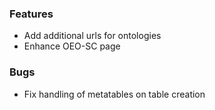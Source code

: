 <!--
SPDX-FileCopyrightText: 2025 Christian Winger <c@wingechr.de>
SPDX-FileCopyrightText: 2025 Martin Glauer <martinglauer89@gmail.com>

SPDX-License-Identifier: CC0-1.0
-->

### Features

- Add additional urls for ontologies
- Enhance OEO-SC page

### Bugs

- Fix handling of metatables on table creation
